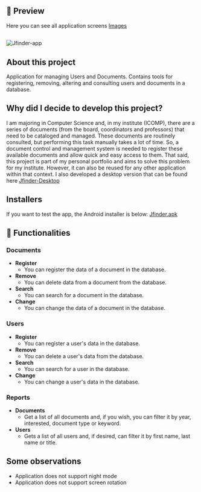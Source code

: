 ## 📱 Preview
Here you can see all application screens [Images](https://drive.google.com/file/d/1PZjnUvZ4X2p4QYXZJxO4YjmAg8Pe3drJ/view?usp=sharing)
##
![Jfinder-app](https://user-images.githubusercontent.com/56925726/189199591-ba9fab9d-6e98-487e-8098-4b5f0ac18563.png)

## About this project

Application for managing Users and Documents. Contains tools for registering, removing, altering and consulting users and documents in a database.

## Why did I decide to develop this project?
I am majoring in Computer Science and, in my institute (ICOMP), there are a series of documents (from the board, coordinators and professors) that need to be cataloged and managed. These documents are routinely consulted, but performing this task manually takes a lot of time. So, a document control and management system is needed to register these available documents and allow quick and easy access to them.
That said, this project is part of my personal portfolio and aims to solve this problem for my institute. However, it can also be reused for any other application within that context. I also developed a desktop version that can be found here [Jfinder-Desktop](https://github.com/Maaacs/Jfinder-Desktop)

## Installers
If you want to test the app, the Android installer is below: [Jfinder.apk](https://drive.google.com/file/d/1bCSYEUf4vcutcWSzQ6N-DplJynkwWVlh/view?usp=sharing)

## 🚀 Functionalities
### Documents
- **Register**
  - You can register the data of a document in the database.
- **Remove**
  - You can delete data from a document from the database.
- **Search**
  - You can search for a document in the database.
- **Change**
  - You can change the data of a document in the database.
### Users
- **Register**
  - You can register a user's data in the database.
- **Remove**
  - You can delete a user's data from the database.
- **Search**
  - You can search for a user in the database.
- **Change**
  - You can change a user's data in the database.
### Reports
- **Documents**
  - Get a list of all documents and, if you wish, you can filter it by year, interested, document type or keyword.
- **Users**
  - Gets a list of all users and, if desired, can filter it by first name, last name or title.

## Some observations
- Application does not support night mode
- Application does not support screen rotation

